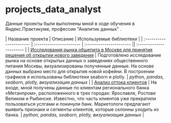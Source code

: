 # projects_data_analyst

Данные проекты были выполнены мной в ходе обучения в Яндекс.Практикуме, профессии "Аналитик данных" .

| Название проекта | Описание | Используемые библиотеки | 
| :---------------------- | :---------------------- | :---------------------- || :---------------------- |
| [Исследования рынка общепита в Москве для принятия решения об открытии нового заведения](big_cities_music) | Подготовлено исследование рынка на основе открытых данных о заведениях общественного питания Москвы, визуализированы полученные данные. На основе данных выбрано место для открытия новой кофейни. В построении графиков я использованы библиотеки seaborn и plotly. | *python, pandas, seaborn, plotly, визуализация данных* |
| [Анализ оттока клиентов](big_cities_music) | На входе, мной получены данные по клиентам регионального банка «Метанпром», расположенного в трех городах: Ярославле, Ростове Великом и Рыбинске. Известно, что часть клиентов уже прекратили пользоваться услгами и покинули банк. Маркетологи предлагают выявить признаки и сегменты клиентов, которые склонны уходить из банка. | *python, pandas, seaborn, plotly, визуализация данных* |
